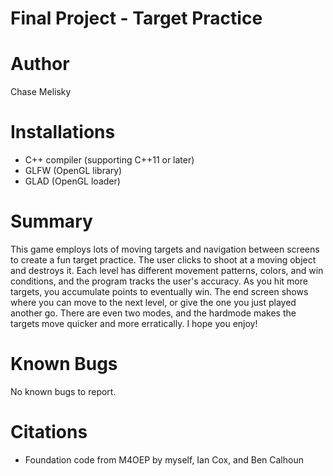 # Final Project - Target Practice

# Author
Chase Melisky

# Installations
- C++ compiler (supporting C++11 or later)
- GLFW (OpenGL library)
- GLAD (OpenGL loader)

# Summary
This game employs lots of moving targets and navigation between screens to create a fun target practice. The user clicks to shoot at a moving object and destroys it. Each level has different movement patterns, colors, and win conditions, and the program tracks the user's accuracy. As you hit more targets, you accumulate points to eventually win. The end screen shows where you can move to the next level, or give the one you just played another go. There are even two modes, and the hardmode makes the targets move quicker and more erratically. I hope you enjoy!

# Known Bugs
No known bugs to report.

# Citations
- Foundation code from M4OEP by myself, Ian Cox, and Ben Calhoun









